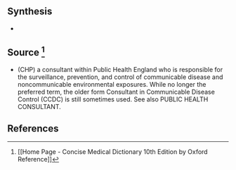 ## Synthesis
- 
## Source [^1]
- (CHP) a consultant within Public Health England who is responsible for the surveillance, prevention, and control of communicable disease and noncommunicable environmental exposures. While no longer the preferred term, the older form Consultant in Communicable Disease Control (CCDC) is still sometimes used. See also PUBLIC HEALTH CONSULTANT.
## References

[^1]: [[Home Page - Concise Medical Dictionary 10th Edition by Oxford Reference]]